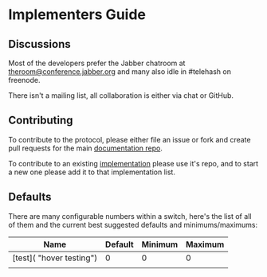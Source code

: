 # Implementers Guide

## Discussions

Most of the developers prefer the Jabber chatroom at [theroom@conference.jabber.org](xmpp:theroom@conference.jabber.org) and many also idle in #telehash on freenode.

There isn't a mailing list, all collaboration is either via chat or GitHub.

## Contributing

To contribute to the protocol, please either file an issue or fork and create pull requests for the main [documentation repo](https://github.com/telehash/telehash.org).

To contribute to an existing [implementation](protocol.md#switches) please use it's repo, and to start a new one please add it to that implementation list.

## Defaults

There are many configurable numbers within a switch, here's the list of all of them and the current best suggested defaults and minimums/maximums:

| Name | Default | Minimum | Maximum
| ---- | ------- | ------- | -------
| [test]( "hover testing") |0|0|0
||||
